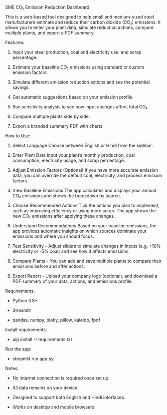 SME CO₂ Emission Reduction Dashboard

This is a web-based tool designed to help small and medium-sized steel manufacturers estimate and reduce their carbon dioxide (CO₂) emissions. It allows you to enter your plant data, simulate reduction actions, compare multiple plants, and export a PDF summary.

Features:

1. Input your steel production, coal and electricity use, and scrap percentage.

2. Estimate your baseline CO₂ emissions using standard or custom emission factors.

3. Simulate different emission reduction actions and see the potential savings.

4. Get automatic suggestions based on your emission profile.

5. Run sensitivity analysis to see how input changes affect total CO₂.

6. Compare multiple plants side by side.

7. Export a branded summary PDF with charts.

How to Use:

1. Select Language
Choose between English or Hindi from the sidebar.

2. Enter Plant Data
Input your plant’s monthly production, coal consumption, electricity usage, and scrap percentage.

3. Adjust Emission Factors (Optional)
If you have more accurate emission data, you can override the default coal, electricity, and process emission factors.

4. View Baseline Emissions
The app calculates and displays your annual CO₂ emissions and shows the breakdown by source.

5. Choose Recommended Actions
Tick the actions you plan to implement, such as improving efficiency or using more scrap. The app shows the new CO₂ emissions after applying these changes.

6. Understand Recommendations
Based on your baseline emissions, the app provides automatic insights on which sources dominate your emissions and where you should focus.

7. Test Sensitivity - 
Adjust sliders to simulate changes in inputs (e.g. +10% electricity or -5% coal) and see how it affects emissions.

8. Compare Plants - 
You can add and save multiple plants to compare their emissions before and after actions.

9. Export Report - 
Upload your company logo (optional), and download a PDF summary of your data, actions, and emissions profile.

Requirements:

- Python 3.8+

- Streamlit

- pandas, numpy, plotly, pillow, kaleido, fpdf

Install requirements:
- pip install -r requirements.txt

Run the app:

- streamlit run app.py

Notes:

- No internet connection is required once set up.

- All data remains on your device.

- Designed to support both English and Hindi interfaces.

- Works on desktop and mobile browsers.